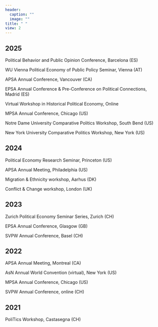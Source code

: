 ```yaml
---
header:
  caption: ""
  image: ""
title: " "
view: 2
---
```



## 2025

Political Behavior and Public Opinion Conference, Barcelona (ES)

WU Vienna Political Economy of Public Policy Seminar, Vienna (AT)



APSA Annual Conference, Vancouver (CA)

EPSA Annual Conference &
Pre-Conference on Political Connections, Madrid (ES)

Virtual Workshop in Historical Political Economy, Online

MPSA Annual Conference, Chicago (US)

Notre Dame University Comparative Politics Workshop, South Bend (US)

New York University Comparative Politics Workshop, New York (US)

## 2024

Political Economy Research Seminar, Princeton (US)

APSA Annual Meeting, Philadelphia (US)

Migration & Ethnicity workshop, Aarhus (DK)

Conflict & Change workshop, London (UK)

## 2023
Zurich Political Economy Seminar Series, Zurich (CH)

EPSA Annual Conference, Glasgow (GB)

SVPW Annual Conference, Basel (CH)

## 2022
APSA Annual Meeting, Montreal (CA)

AsN Annual World Convention (virtual), New York (US)

MPSA Annual Conference, Chicago (US)

SVPW Annual Conference, online (CH)

## 2021
PoliTics Workshop, Castasegna (CH)

